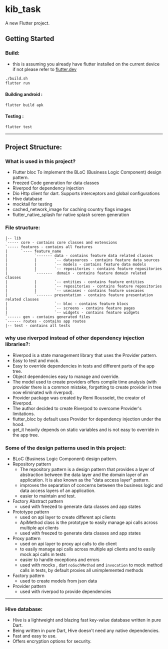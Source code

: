# kib_task

A new Flutter project.

## Getting Started

### Build:
- this is assuming you already have flutter installed on the current device if not please refer to [flutter.dev](https://flutter.dev)
```bash
./build.sh
flutter run
```
#### Building android :
 ```bash
flutter build apk
```
#### Testing :
 ```bash
flutter test
```

***
## Project Structure:
### What is used in this project?

- Flutter bloc To implement the BLoC (Business Logic Component) design pattern.
- Freezed Code generation for data classes
- Riverpod for dependency injection
- Dio Http client for dart. Supports interceptors and global configurations
- Hive database
- mocktail for testing
- cached_network_image for caching country flags images
- flutter_native_splash for native splash screen generation

### File structure:
```
|-- lib
`----- core - contains core classes and extensions
`----- features - contains all features
|      `---- feature_name
|            `------- data - contains feature data related classes
|            |        `-- datasources - contains feature data sources
|            |        `-- models - contains feature data models
|            |        `-- repositories - contains feature repositories
|            `-------  domain - contains feature domain related classes
|            |        `-- entities - contains feature entities
|            |        `-- repositories - contains feature repositories
|            |        `-- usecases - contains feature usecases
|            `------- presentation - contains feature presentation related classes
|                     `-- bloc - contains feature blocs
|                     `-- screens - contains feature pages
|                     `-- widgets - contains feature widgets
`------ gen - contains generated files
`------ routes - contains app routes
|-- test - contains all tests
```

### why use riverpod instead of other dependency injection libraries?:
- Riverpod is a state management library that uses the Provider pattern.
- Easy to test and mock.
- Easy to override dependencies in tests and different parts of the app tree.
- Object dependencies easy to manage and override.
- The model used to create providers offers compile time analysis (with provider there is a common mistake, forgetting to create provider in tree now eliminated wih riverpod).
- Provider package was created by Remi Rousselet, the creator of Riverpod.
- The author decided to create Riverpod to overcome Provider's limitations.
- flutter_bloc by default uses Provider for dependency injection under the hood.
- get_it heavily depends on static variables and is not easy to override in the app tree. 


### Some of the design patterns used in this project:
- BLoC (Business Logic Component) design pattern.
- Repository pattern 
  - The repository pattern is a design pattern that provides a layer of abstraction between the data layer and the domain layer of an application. It is also known as the "data access layer" pattern.
  - improves the separation of concerns between the business logic and data access layers of an application.
  - easier to maintain and test.
- Factory Abstract pattern
  - used with freezed to generate data classes and app states
- Prototype pattern
  - used on api layer to create different api clients
  - ApiMethod class is the prototype to easily manage api calls across multiple api clients
  - used with freezed to generate data classes and app states
- Proxy pattern
  - used on api layer to proxy api calls to dio client
  - to easily manage api calls across multiple api clients and to easily mock api calls in tests
  - easier to handle exceptions and errors
  - used with mocks , dart `noSuchMethod` and `invocation` to mock method calls in tests, by default proxies all unimplemented methods 
- Factory pattern
  - used to create models from json data
- Provider pattern
  - used with riverpod to provide dependencies
***
### Hive database:
- Hive is a lightweight and blazing fast key-value database written in pure Dart.
- Being written in pure Dart, Hive doesn't need any native dependencies.
- Fast and easy to use.
- Offers encryption options for security.

